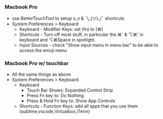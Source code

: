 
### Macbook Pro 
- use BetterTouchTool to setup ಠ_ಠ & ¯\\\_(ツ)_/¯ shortcuts
- System Preferences > Keyboard
	- Keyboard - Modifier Keys: set (fn) to (⌘)
	- Shortcuts - Turn off most stuff, in particular the ⌘\` & ⌥⌘' in keyboard and ⌥⌘Space in spotlight.
	- Input Sources - check "Show input menu in menu bar" to be able to access the emoji menu

### Macbook Pro w/ touchbar 
- All the same things as above
- System Preferences > Keyboard
	- Keyboard 
		- Touch Bar Shows: Expanded Control Strip
		- Press Fn key to: Do Nothing
		- Press & Hold Fn key to: Show App Controls
	- Shortcuts - Function Keys: add all apps that you use them (sublime,vscode,Virtualbox,iTerm)

